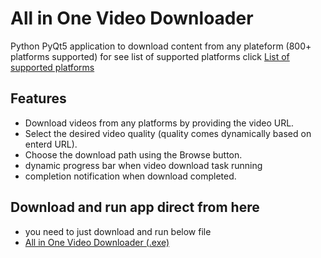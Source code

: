 # All in One Video Downloader



Python PyQt5 application to download content from any plateform (800+ platforms supported)
for see list of supported platforms click  [List of supported platforms](https://github.com/ketanmakwana2906/All_in_One-dl/blob/main/README.md)

## Features

- Download videos from any platforms by providing the video URL.
- Select the desired video quality (quality comes dynamically based on enterd URL).
- Choose the download path using the Browse button.
- dynamic progress bar when video download task running
- completion notification when download completed.

## Download and run app direct from here

- you need to just download and run below file
- [All in One Video Downloader (.exe)](https://github.com/ketanmakwana2906/All_in_One-dl/raw/V1.0/dist/All_in_one_video_downloader.exe)

